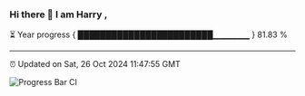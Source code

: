 ### Hi there 👋 I am Harry , 

⏳ Year progress { ████████████████████████▁▁▁▁▁▁ } 81.83 %

---

⏰ Updated on Sat, 26 Oct 2024 11:47:55 GMT

![Progress Bar CI](https://github.com/duykhang68/duykhang68/workflows/Progress%20Bar%20CI/badge.svg)
